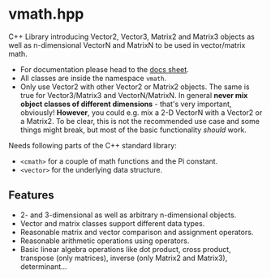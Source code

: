 # vmath.hpp

C++ Library introducing Vector2, Vector3, Matrix2 and Matrix3 objects as well as n-dimensional VectorN and MatrixN to be used in vector/matrix math.

* For documentation please head to the [docs sheet](DOCS.md).
* All classes are inside the namespace `vmath`.
* Only use Vector2 with other Vector2 or Matrix2 objects. The same is true for Vector3/Matrix3 and VectorN/MatrixN. In general **never mix object classes of different dimensions** - that's very important, obviously! **However**, you could e.g. mix a 2-D VectorN with a Vector2 or a Matrix2. To be clear, this is not the recommended use case and some things might break, but most of the basic functionality *should* work.

Needs following parts of the C++ standard library:
- `<cmath>` for a couple of math functions and the Pi constant.
- `<vector>` for the underlying data structure.

## Features
- 2- and 3-dimensional as well as arbitrary n-dimensional objects.
- Vector and matrix classes support different data types.
- Reasonable matrix and vector comparison and assignment operators.
- Reasonable arithmetic operations using operators.
- Basic linear algebra operations like dot product, cross product, transpose (only matrices), inverse (only Matrix2 and Matrix3), determinant...

